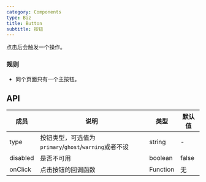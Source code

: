 ```yaml
---
category: Components
type: Biz
title: Button
subtitle: 按钮
---
```


点击后会触发一个操作。

### 规则
- 同个页面只有一个主按钮。


## API

| 成员        | 说明           | 类型      | 默认值       |
|------------|----------------|--------------------|--------------|
| type       | 按钮类型，可选值为`primary`/`ghost`/`warning`或者不设     |   string   |   -  |
| disabled   | 是否不可用      | boolean |    false  |
| onClick    | 点击按钮的回调函数 | Function|   无  |
